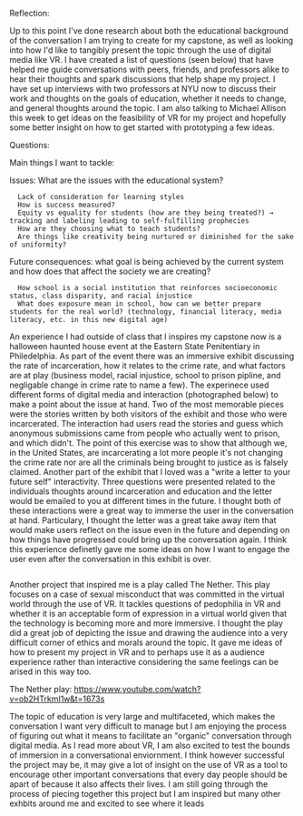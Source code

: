 Reflection: 

Up to this point I've done research about both the educational background of the conversation I am trying to create for my capstone, as well as looking into how I'd like to tangibly present the topic through the use of digital media like VR. I have created a list of questions (seen below) that have helped me guide conversations with peers, friends, and professors alike to hear their thoughts and spark discussions that help shape my project. I have set up interviews with two professors at NYU now to discuss their work and thoughts on the goals of education, whether it needs to change, and general thoughts around the topic. I am also talking to Michael Allison this week to get ideas on the feasibility of VR for my project and hopefully some better insight on how to get started with prototyping a few ideas. 

Questions:

  Main things I want to tackle:
  
  Issues: What are the issues with the educational system?
  
      Lack of consideration for learning styles
      How is success measured?
      Equity vs equality for students (how are they being treated?) → tracking and labeling leading to self-fulfilling prophecies 
      How are they choosing what to teach students?
      Are things like creativity being nurtured or diminished for the sake of uniformity?
      
  Future consequences: what goal is being achieved by the current system and how does that affect the society we are creating?
  
      How school is a social institution that reinforces socioeconomic status, class disparity, and racial injustice
      What does exposure mean in school, how can we better prepare students for the real world? (technology, financial literacy, media literacy, etc. in this new digital age)


An experience I had outside of class that I inspires my capstone now is a halloween haunted house event at the Eastern State Penitentiary in Philedelphia. As part of the event there was an immersive exhibit discussing the rate of incarceration, how it relates to the crime rate, and what factors are at play (business model, racial injustice, school to prison pipline, and negligable change in crime rate to name a few). The experinece used different forms of digital media and interaction (photographed below) to make a point about the issue at hand. Two of the most memorable pieces were the stories written by both visitors of the exhibit and those who were incarcerated. The interaction had users read the stories and guess which anonymous submissions came from people who actually went to prison, and which didn't. The point of this exercise was to show that although we, in the United States, are incarcerating a lot more people it's not changing the crime rate nor are all the criminals being brought to justice as is falsely claimed. Another part of the exhibit that I loved was a "write a letter to your future self" interactivity. Three questions were presented related to the individuals thoughts around incarceration and education and the letter would be emailed to you at different times in the future. I thought both of these interactions were a great way to immerse the user in the conversation at hand. Particulary, I thought the letter was a great take away item that would make users reflect on the issue even in the future and depending on how things have progressed could bring up the conversation again. I think this experience definetly gave me some ideas on how I want to engage the user even after the conversation in this exhibit is over.

![]()



Another project that inspired me is a play called The Nether. This play focuses on a case of sexual misconduct that was committed in the virtual world through the use of VR. It tackles questions of pedophilia in VR and whether it is an acceptable form of expression in a virtual world given that the technology is becoming more and more immersive. I thought the play did a great job of depicting the issue and drawing the audience into a very difficult corner of ethics and morals around the topic. It gave me ideas of how to present my project in VR and to perhaps use it as a audience experience rather than interactive considering the same feelings can be arised in this way too. 

The Nether play: https://www.youtube.com/watch?v=ob2HTrkmI1w&t=1673s 

The topic of education is very large and multifaceted, which makes the conversation I want very difficult to manage but I am enjoying the process of figuring out what it means to facilitate an "organic" conversation through digital media. As I read more about VR, I am also excited to test the bounds of immersion in a conversational enviornment. I think however successful the project may be, it may give a lot of insight on the use of VR as a tool to encourage other important conversations that every day people should be apart of because it also affects their lives. I am still going through the process of piecing together this project but I am inspired but many other exhbits around me and excited to see where it leads 

